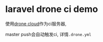 # laravel drone ci demo
使用[drone cloud](https://cloud.drone.io/lei30/drone-laravel58)作为ci服务器,
 
master push会自动触发ci, 详情`.drone.yml`
